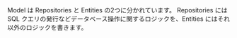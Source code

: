 Model は Repositories と Entities の2つに分かれています。
Repositories には SQL クエリの発行などデータベース操作に関するロジックを、Entities にはそれ以外のロジックを書きます。

